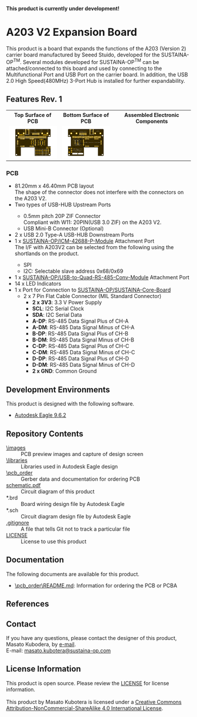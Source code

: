 <html lang="en">

<head>
    <meta charset="uft-8">
    <meta name="author" content="Masato Kubotera">
    <meta name="description" content="">
</head>

<body>
    <p><strong>This product is currently under development!</strong></p>
    <h1>A203 V2 Expansion Board</h1>
        <p>
            This product is a board that expands the functions of the A203 (Version 2) carrier board manufactured by Seeed Stuido, developed for the SUSTAINA-OP<sup>TM</sup>. Several modules developed for SUSTAINA-OP<sup>TM</sup> can be attached/connected to this board and used by connecting to the Multifunctional Port and USB Port on the carrier board. In addition, the USB 2.0 High Speed(480MHz) 3-Port Hub is installed for further expandability.
        </p>
    <h2>Features Rev. 1</h2>
        <p>
            <table>
                <tr>
                    <th>Top Surface of PCB</th>
                    <th>Bottom Surface of PCB</th>
                    <th>Assembled Electronic Components</th>
                </tr>
                <tr>
                    <td><img src="./images/brd_top.png" width="160px"></td>
                    <td><img src="./images/brd_bottom.png" width="160px"></td>
                    <td><img src="" width="160px"></td>
                </tr>
            </table>
        </p>
    <h3>PCB</h3>
        <p>
            <ul>
                <li>81.20mm x 46.40mm PCB layout</li>
                The shape of the connector does not interfere with the connectors on the A203 V2.
                <li>Two types of USB-HUB Upstream Ports</li>
                    <ul>
                        <li>0.5mm pitch 20P ZIF Connector</li>
                        Compliant with W11: 20PIN(USB 3.0 ZIF) on the A203 V2.
                        <li>USB Mini-B Connector (Optional)</li>
                    </ul>
                <li>2 x USB 2.0 Type-A USB-HUB Downstream Ports</li>
                <li>1 x <a href="https://github.com/SUSTAINA-OP/ICM-42688-P-Module">SUSTAINA-OP/ICM-42688-P-Module</a> Attachment Port</li>
                The I/F with A203V2 can be selected from the following using the shortlands on the product.
                <ul>
                    <li>SPI </li>
                    <li>I2C: Selectable slave address 0x68/0x69</li>
                </ul>
                <li>1 x <a href="https://github.com/SUSTAINA-OP/USB-to-Quad-RS-485-Conv-Module">SUSTAINA-OP/USB-to-Quad-RS-485-Conv-Module</a> Attachment Port</li>
                <li>14 x LED Indicators</li>
                <li>
                    1 x Port for Connection to <a href="https://github.com/SUSTAINA-OP/SUSTAINA-Core-Board">SUSTAINA-OP/SUSTAINA-Core-Board</a>
                    <ul>
                        <li>2 x 7 Pin Flat Cable Connector (MIL Standard Connector)
                            <ul>
                                <li><strong>2 x 3V3</strong>: 3.3 V Power Supply</li>
                                <li><strong>SCL</strong>: I2C Serial Clock</li>
                                <li><strong>SDA</strong>: I2C Serial Data</li>
                                <li><strong>A-DP</strong>: RS-485 Data Signal Plus of CH-A</li>
                                <li><strong>A-DM</strong>: RS-485 Data Signal Minus of CH-A</li>
                                <li><strong>B-DP</strong>: RS-485 Data Signal Plus of CH-B</li>
                                <li><strong>B-DM</strong>: RS-485 Data Signal Minus of CH-B</li>
                                <li><strong>C-DP</strong>: RS-485 Data Signal Plus of CH-C</li>
                                <li><strong>C-DM</strong>: RS-485 Data Signal Minus of CH-C</li>
                                <li><strong>D-DP</strong>: RS-485 Data Signal Plus of CH-D</li>
                                <li><strong>D-DM</strong>: RS-485 Data Signal Minus of CH-D</li>
                                <li><strong>2 x GND</strong>: Common Ground</li>
                            </ul>
                        </li>
                    </ul>
                </li>
            </ul>
        </p>
    <h2>Development Environments</h2>
    <p>
        This product is designed with the following software.
            <ul>
                <li><a href="https://www.autodesk.com/products/eagle/overview">Autodesk Eagle 9.6.2</a></li>
            </ul>
    </p>
    <h2>Repository Contents</h2>
        <p>
            <dl>
                <dt><a href="/images">\images</a></dt>
                <dd>PCB preview images and capture of design screen</dd>
                <dt><a href="/libraries">\libraries</a></dt>
                <dd>Libraries used in Autodesk Eagle design</dd>
                <dt><a href="/pcb_order">\pcb_order</a> </dt>
                <dd>Gerber data and documentation for ordering PCB</dd>
                <dt><a href="/schematic.pdf">schematic.pdf</a></dt>
                <dd>Circuit diagram of this product</dd>
                <dt>*.brd</dt>
                <dd>Board wiring design file by Autodesk Eagle</dd>
                <dt>*.sch</dt>
                <dd>Circuit diagram design file by Autodesk Eagle</dd>
                <dt><a href="/.gitignore">.gitignore</a></dt>
                <dd>A file that tells Git not to track a particular file</dd>            <dt><a href="/LICENSE">LICENSE</a></dt>
                <dd>License to use this product</dd>
            </dl>
        </p>
    <h2>Documentation</h2>
        <p>
            The following documents are available for this product.
            <ul>
                <li><a href="/pcb_order/README.md">\pcb_order\README.md</a>: Information for ordering the PCB or PCBA</li>
            </ul>
        </p>
    <h2>References</h2>
        <p>
        </p>
    <h2>Contact</h2>
        <p>
            If you have any questions, please contact the designer of this product, Masato Kubodera, by <a href="mailto:masato.kubotera@sustaina-op.com">e-mail</a>.<br>
            E-mail: <a href="mailto:masato.kubotera@sustaina-op.com">masato.kubotera@sustaina-op.com</a>
        </p>
    <h2>License Information</h2>
        <p>
            This product is open source. Please review the <a href="/LICENSE">LICENSE</a> for license information.<br>
            <br>
            This product by Masato Kubotera is licensed under a <a href="http://creativecommons.org/licenses/by-nc-sa/4.0/">Creative Commons Attribution-NonCommercial-ShareAlike 4.0 International License</a>.
        </p>
</body>
</html>
